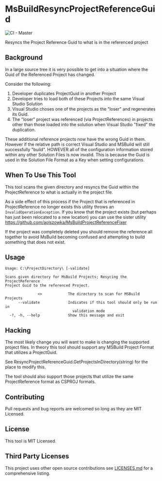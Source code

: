 # MsBuildResyncProjectReferenceGuid
![CI - Master](https://github.com/aolszowka/MsBuildResyncProjectReferenceGuid/workflows/CI/badge.svg?branch=master)

Resyncs the Project Reference Guid to what is in the referenced project

## Background
In a large source tree it is very possible to get into a situation where the Guid of the Referenced Project has changed.

Consider the following:

1. Developer duplicates ProjectGuid in another Project
2. Developer tries to load both of these Projects into the same Visual Studio Solution
3. Visual Studio choses one of the projects as the "loser" and regenerates its Guid.
4. The "loser" project was referenced (via ProjectReferences) in projects other than those loaded into the solution when Visual Studio "fixed" the duplication.

These additional reference projects now have the wrong Guid in them. However if the relative path is correct Visual Studio and MSBuild will still successfully "build". HOWEVER all of the configuration information stored within any other Solution Files is now invalid. This is because the Guid is used in the Solution File Format as a Key when setting configurations. 

## When To Use This Tool
This tool scans the given directory and resyncs the Guid within the ProjectReference to what is actually in the project file.

As a side effect of this process if the Project that is referenced in ProjectReference no longer exists this utility throws an `InvalidOperationException`. If you know that the project exists (but perhaps has just been relocated to a new location) you can use the sister utility https://github.com/aolszowka/MsBuildProjectReferenceFixer

If the project was completely deleted you should remove the reference all together to avoid MsBuild becoming confused and attempting to build something that does not exist.

## Usage
```text
Usage: C:\ProjectDirectory\ [-validate]

Scans given directory for MsBuild Projects; Resycing the ProjectReference
Project Guid to the referenced Project.

               <>            The directory to scan for MSBuild Projects
      --validate             Indicates if this tool should only be run in
                               validation mode
  -?, -h, --help             Show this message and exit
```

## Hacking
The most likely change you will want to make is changing the supported project files. In theory this tool should support any MSBuild Project Format that utilizes a ProjectGuid.

See ResyncProjectReferenceGuid.GetProjectsInDirectory(string) for the place to modify this.

The tool should also support those projects that utilize the same ProjectReference format as CSPROJ formats.

## Contributing
Pull requests and bug reports are welcomed so long as they are MIT Licensed.

## License
This tool is MIT Licensed.

## Third Party Licenses
This project uses other open source contributions see [LICENSES.md](LICENSES.md) for a comprehensive listing.
